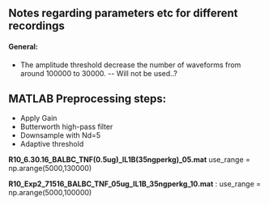 
## Notes regarding parameters etc for different recordings

#### General:
* The amplitude threshold decrease the number of waveforms from around 100000 to 30000. -- Will not be used..? 


## MATLAB Preprocessing steps:
* Apply Gain
* Butterworth high-pass filter
* Downsample with Nd=5
* Adaptive threshold


**R10_6.30.16_BALBC_TNF(0.5ug)_IL1B(35ngperkg)_05.mat**
use_range = np.arange(5000,130000)


**R10_Exp2_71516_BALBC_TNF_05ug_IL1B_35ngperkg_10.mat** :
use_range = np.arange(5000,100000)